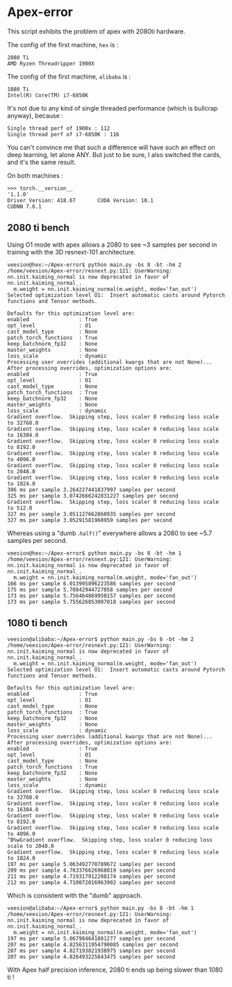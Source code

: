 # Apex-error

This script exhibits the problem of apex with 2080ti hardware.

The config of the first machine, `hex` is :
```
2080 Ti
AMD Ryzen Threadripper 1900X 
```
The config of the first machine, `alibaba` is :
```
1080 Ti
Intel(R) Core(TM) i7-6850K
```
It's not due to any kind of single threaded performance (which is bullcrap anyway), because :
```
Single thread perf of 1900x : 112
Single thread perf of i7-6850K : 116
```

You can't convince me that such a difference will have such an effect on deep learning, let alone ANY. But just to be sure, I also switched the cards, and it's the same result.

On both machines :
```
>>> torch.__version__
'1.1.0'
Driver Version: 418.67       CUDA Version: 10.1 
CUDNN 7.6.1
```


## 2080 ti bench

Using O1 mode with apex allows a 2080 to see ~3 samples per second in training with the 3D resnext-101 architecture.

```
veesion@hex:~/Apex-error$ python main.py -bs 8 -bt -hm 2
/home/veesion/Apex-error/resnext.py:121: UserWarning: nn.init.kaiming_normal is now deprecated in favor of nn.init.kaiming_normal_.
  m.weight = nn.init.kaiming_normal(m.weight, mode='fan_out')
Selected optimization level O1:  Insert automatic casts around Pytorch functions and Tensor methods.

Defaults for this optimization level are:
enabled                : True
opt_level              : O1
cast_model_type        : None
patch_torch_functions  : True
keep_batchnorm_fp32    : None
master_weights         : None
loss_scale             : dynamic
Processing user overrides (additional kwargs that are not None)...
After processing overrides, optimization options are:
enabled                : True
opt_level              : O1
cast_model_type        : None
patch_torch_functions  : True
keep_batchnorm_fp32    : None
master_weights         : None
loss_scale             : dynamic
Gradient overflow.  Skipping step, loss scaler 0 reducing loss scale to 32768.0
Gradient overflow.  Skipping step, loss scaler 0 reducing loss scale to 16384.0
Gradient overflow.  Skipping step, loss scaler 0 reducing loss scale to 8192.0
Gradient overflow.  Skipping step, loss scaler 0 reducing loss scale to 4096.0
Gradient overflow.  Skipping step, loss scaler 0 reducing loss scale to 2048.0
Gradient overflow.  Skipping step, loss scaler 0 reducing loss scale to 1024.0
306 ms per sample 3.264227441837997 samples per second
325 ms per sample 3.0742666242831227 samples per second
Gradient overflow.  Skipping step, loss scaler 0 reducing loss scale to 512.0
327 ms per sample 3.051127662860935 samples per second
327 ms per sample 3.05291581960959 samples per second
```


Whereas using a "dumb .`half()`" everywhere allows a 2080 to see ~5.7 samples per second.

```
veesion@hex:~/Apex-error$ python main.py -bs 8 -bt -hm 1
/home/veesion/Apex-error/resnext.py:121: UserWarning: nn.init.kaiming_normal is now deprecated in favor of nn.init.kaiming_normal_.
  m.weight = nn.init.kaiming_normal(m.weight, mode='fan_out')
166 ms per sample 6.013995896223586 samples per second
175 ms per sample 5.70842944727058 samples per second
173 ms per sample 5.756464869950157 samples per second
173 ms per sample 5.755626853007018 samples per second
```

## 1080 ti bench


```
veesion@alibaba:~/Apex-error$ python main.py -bs 8 -bt -hm 2
/home/veesion/Apex-error/resnext.py:121: UserWarning: nn.init.kaiming_normal is now deprecated in favor of nn.init.kaiming_normal_.
  m.weight = nn.init.kaiming_normal(m.weight, mode='fan_out')
Selected optimization level O1:  Insert automatic casts around Pytorch functions and Tensor methods.

Defaults for this optimization level are:
enabled                : True
opt_level              : O1
cast_model_type        : None
patch_torch_functions  : True
keep_batchnorm_fp32    : None
master_weights         : None
loss_scale             : dynamic
Processing user overrides (additional kwargs that are not None)...
After processing overrides, optimization options are:
enabled                : True
opt_level              : O1
cast_model_type        : None
patch_torch_functions  : True
keep_batchnorm_fp32    : None
master_weights         : None
loss_scale             : dynamic
Gradient overflow.  Skipping step, loss scaler 0 reducing loss scale to 32768.0
Gradient overflow.  Skipping step, loss scaler 0 reducing loss scale to 16384.0
Gradient overflow.  Skipping step, loss scaler 0 reducing loss scale to 8192.0
Gradient overflow.  Skipping step, loss scaler 0 reducing loss scale to 4096.0
^B%wGradient overflow.  Skipping step, loss scaler 0 reducing loss scale to 2048.0
Gradient overflow.  Skipping step, loss scaler 0 reducing loss scale to 1024.0
197 ms per sample 5.063492770789672 samples per second
209 ms per sample 4.763376626968019 samples per second
211 ms per sample 4.719317912208174 samples per second
212 ms per sample 4.710072016963902 samples per second
```

Which is consistent with the "dumb" approach.

```
veesion@alibaba:~/Apex-error$ python main.py -bs 8 -bt -hm 1
/home/veesion/Apex-error/resnext.py:121: UserWarning: nn.init.kaiming_normal is now deprecated in favor of nn.init.kaiming_normal_.
  m.weight = nn.init.kaiming_normal(m.weight, mode='fan_out')
197 ms per sample 5.067984641881277 samples per second
207 ms per sample 4.8256311954790085 samples per second
207 ms per sample 4.827193821938975 samples per second
207 ms per sample 4.826493225843475 samples per second
```

With Apex half precision inference, 2080 ti ends up being slower than 1080 ti !
